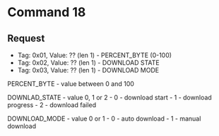 # Command 18

## Request

- Tag: 0x01, Value: ?? (len 1) - PERCENT_BYTE (0-100)
- Tag: 0x02, Value: ?? (len 1) - DOWNLOAD STATE 
- Tag: 0x03, Value: ?? (len 1) - DOWNLOAD MODE


PERCENT_BYTE - value between 0 and 100

DOWNLAD_STATE - value 0, 1 or 2
    - 0 - download start
    - 1 - download progress
    - 2 - download failed

DOWNLOAD_MODE - value 0 or 1 
    - 0 - auto download
    - 1 - manual download